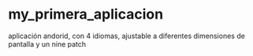 # my_primera_aplicacion
aplicación andorid, con 4 idiomas, ajustable a diferentes dimensiones de pantalla y un nine patch
